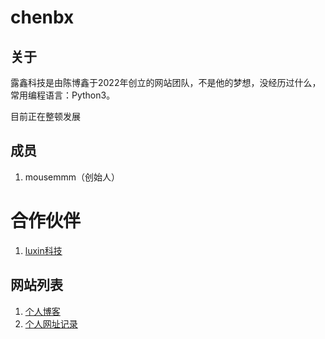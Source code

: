 # chenbx
## 关于
露鑫科技是由陈博鑫于2022年创立的网站团队，不是他的梦想，没经历过什么，常用编程语言：Python3。

目前正在整顿发展
## 成员
1. mousemmm（创始人）

# 合作伙伴
1. [luxin科技](网址未填)


## 网站列表
1. [个人博客](https://emmmluxin.github.io/)  
2. [个人网址记录](https://emmmluxin.github.io/chenluxin.github.io/)


